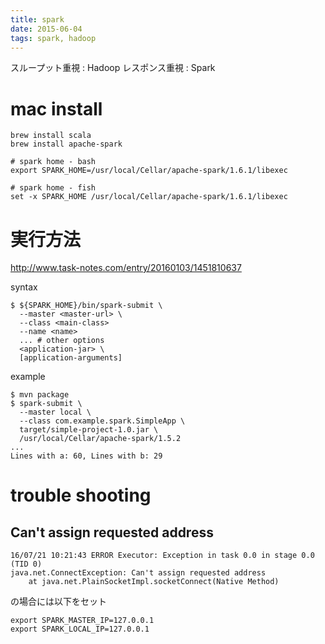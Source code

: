 ```yaml
---
title: spark
date: 2015-06-04
tags: spark, hadoop
---
```



スループット重視 : Hadoop
レスポンス重視 : Spark

# mac install

```
brew install scala
brew install apache-spark

# spark home - bash
export SPARK_HOME=/usr/local/Cellar/apache-spark/1.6.1/libexec

# spark home - fish
set -x SPARK_HOME /usr/local/Cellar/apache-spark/1.6.1/libexec
```
# 実行方法

<http://www.task-notes.com/entry/20160103/1451810637>

syntax

```
$ ${SPARK_HOME}/bin/spark-submit \
  --master <master-url> \
  --class <main-class>
  --name <name>
  ... # other options
  <application-jar> \
  [application-arguments]
```

example

```
$ mvn package
$ spark-submit \
  --master local \
  --class com.example.spark.SimpleApp \
  target/simple-project-1.0.jar \
  /usr/local/Cellar/apache-spark/1.5.2
...
Lines with a: 60, Lines with b: 29
```

# trouble shooting

## Can't assign requested address

```
16/07/21 10:21:43 ERROR Executor: Exception in task 0.0 in stage 0.0 (TID 0)
java.net.ConnectException: Can't assign requested address
	at java.net.PlainSocketImpl.socketConnect(Native Method)
```

の場合には以下をセット

```
export SPARK_MASTER_IP=127.0.0.1
export SPARK_LOCAL_IP=127.0.0.1
```
